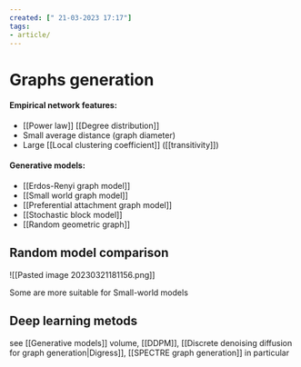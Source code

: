 ```yaml
---
created: [" 21-03-2023 17:17"]
tags:
- article/
---
```


# Graphs generation

#### Empirical network features:
- [[Power law]] [[Degree distribution]]
- Small average distance (graph diameter)
- Large [[Local clustering coefficient]] ([[transitivity]])
#### Generative models:
- [[Erdos-Renyi graph model]]
- [[Small world graph model]]
- [[Preferential attachment graph model]]
- [[Stochastic block model]]
- [[Random geometric graph]]


## Random model comparison

![[Pasted image 20230321181156.png]]

Some are more suitable for Small-world models


## Deep learning metods
see [[Generative models]] volume, [[DDPM]], [[Discrete denoising diffusion for graph generation|Digress]], [[SPECTRE graph generation]] in particular

